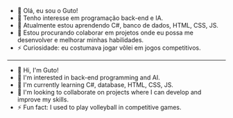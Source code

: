 - 👋 Olá, eu sou o Guto!
- 👀 Tenho interesse em programação back-end e IA.
- 🌱 Atualmente estou aprendendo C#, banco de dados, HTML, CSS, JS.
- 💞️ Estou procurando colaborar em projetos onde eu possa me desenvolver e melhorar minhas habilidades.
- ⚡ Curiosidade: eu costumava jogar vôlei em jogos competitivos.

--------------------------------------------------------------------------------------------------------

- 👋 Hi, I'm Guto!
- 👀 I'm interested in back-end programming and AI.
- 🌱 I'm currently learning C#, database, HTML, CSS, JS.
- 💞️ I'm looking to collaborate on projects where I can develop and improve my skills.
- ⚡ Fun fact: I used to play volleyball in competitive games.
